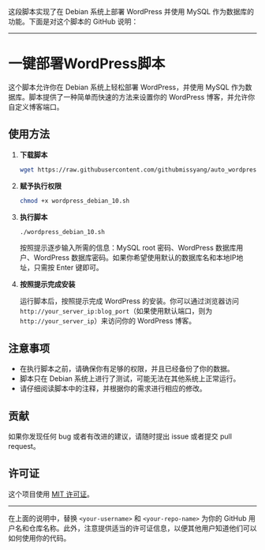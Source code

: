 这段脚本实现了在 Debian 系统上部署 WordPress 并使用 MySQL 作为数据库的功能。下面是对这个脚本的 GitHub 说明：

---

# 一键部署WordPress脚本

这个脚本允许你在 Debian 系统上轻松部署 WordPress，并使用 MySQL 作为数据库。脚本提供了一种简单而快速的方法来设置你的 WordPress 博客，并允许你自定义博客端口。

## 使用方法

1. **下载脚本**

    ```bash
    wget https://raw.githubusercontent.com/githubmissyang/auto_wordpress_script/main/wordpress_debian_10.sh
    ```

2. **赋予执行权限**

    ```bash
    chmod +x wordpress_debian_10.sh
    ```

3. **执行脚本**

    ```bash
    ./wordpress_debian_10.sh
    ```

    按照提示逐步输入所需的信息：MySQL root 密码、WordPress 数据库用户、WordPress 数据库密码。如果你希望使用默认的数据库名和本地IP地址，只需按 Enter 键即可。

4. **按照提示完成安装**

    运行脚本后，按照提示完成 WordPress 的安装。你可以通过浏览器访问 `http://your_server_ip:blog_port`（如果使用默认端口，则为 `http://your_server_ip`）来访问你的 WordPress 博客。

## 注意事项

- 在执行脚本之前，请确保你有足够的权限，并且已经备份了你的数据。
- 脚本只在 Debian 系统上进行了测试，可能无法在其他系统上正常运行。
- 请仔细阅读脚本中的注释，并根据你的需求进行相应的修改。

## 贡献

如果你发现任何 bug 或者有改进的建议，请随时提出 issue 或者提交 pull request。

## 许可证

这个项目使用 [MIT 许可证](LICENSE)。

--- 

在上面的说明中，替换 `<your-username>` 和 `<your-repo-name>` 为你的 GitHub 用户名和仓库名称。此外，注意提供适当的许可证信息，以便其他用户知道他们可以如何使用你的代码。
